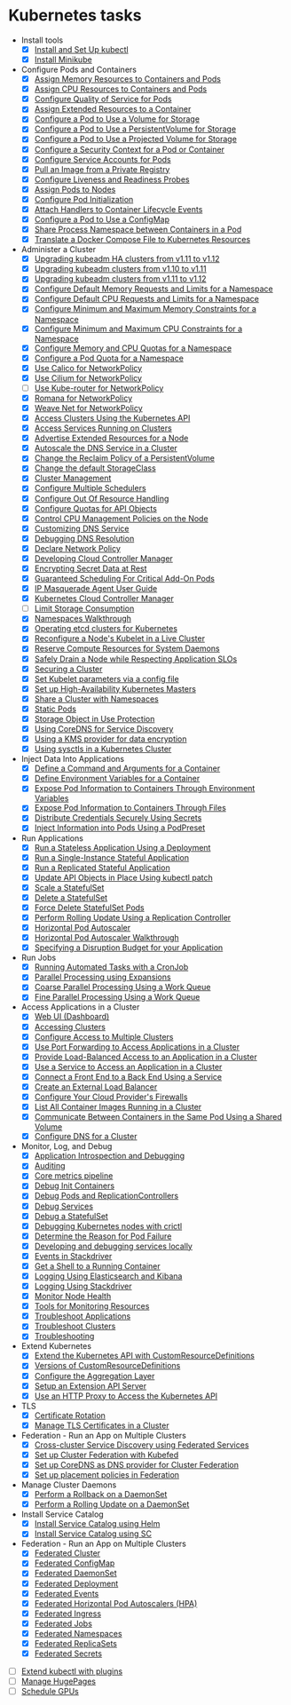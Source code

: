 # Kubernetes tasks

- Install tools
  - [x] [Install and Set Up kubectl](https://kubernetes.io/docs/tasks/tools/install-kubectl/)
  - [x] [Install Minikube](https://kubernetes.io/docs/tasks/tools/install-minikube/)
- Configure Pods and Containers
  - [x] [Assign Memory Resources to Containers and Pods](https://kubernetes.io/docs/tasks/configure-pod-container/assign-memory-resource/)
  - [x] [Assign CPU Resources to Containers and Pods](https://kubernetes.io/docs/tasks/configure-pod-container/assign-cpu-resource/)
  - [x] [Configure Quality of Service for Pods](https://kubernetes.io/docs/tasks/configure-pod-container/quality-service-pod/)
  - [x] [Assign Extended Resources to a Container](https://kubernetes.io/docs/tasks/configure-pod-container/extended-resource/)
  - [x] [Configure a Pod to Use a Volume for Storage](https://kubernetes.io/docs/tasks/configure-pod-container/configure-volume-storage/)
  - [x] [Configure a Pod to Use a PersistentVolume for Storage](https://kubernetes.io/docs/tasks/configure-pod-container/configure-persistent-volume-storage/)
  - [x] [Configure a Pod to Use a Projected Volume for Storage](https://kubernetes.io/docs/tasks/configure-pod-container/configure-projected-volume-storage/)
  - [x] [Configure a Security Context for a Pod or Container](https://kubernetes.io/docs/tasks/configure-pod-container/security-context/)
  - [x] [Configure Service Accounts for Pods](https://kubernetes.io/docs/tasks/configure-pod-container/configure-service-account/)
  - [x] [Pull an Image from a Private Registry](https://kubernetes.io/docs/tasks/configure-pod-container/pull-image-private-registry/)
  - [x] [Configure Liveness and Readiness Probes](https://kubernetes.io/docs/tasks/configure-pod-container/configure-liveness-readiness-probes/)
  - [x] [Assign Pods to Nodes](https://kubernetes.io/docs/tasks/configure-pod-container/assign-pods-nodes/)
  - [x] [Configure Pod Initialization](https://kubernetes.io/docs/tasks/configure-pod-container/configure-pod-initialization/)
  - [x] [Attach Handlers to Container Lifecycle Events](https://kubernetes.io/docs/tasks/configure-pod-container/attach-handler-lifecycle-event/)
  - [x] [Configure a Pod to Use a ConfigMap](https://kubernetes.io/docs/tasks/configure-pod-container/configure-pod-configmap/)
  - [x] [Share Process Namespace between Containers in a Pod](https://kubernetes.io/docs/tasks/configure-pod-container/share-process-namespace/)
  - [x] [Translate a Docker Compose File to Kubernetes Resources](https://kubernetes.io/docs/tasks/configure-pod-container/translate-compose-kubernetes/)
- Administer a Cluster
  - [x] [Upgrading kubeadm HA clusters from v1.11 to v1.12](https://kubernetes.io/docs/tasks/administer-cluster/kubeadm/kubeadm-upgrade-ha/)
  - [x] [Upgrading kubeadm clusters from v1.10 to v1.11](https://kubernetes.io/docs/tasks/administer-cluster/kubeadm/kubeadm-upgrade-1-11/)
  - [x] [Upgrading kubeadm clusters from v1.11 to v1.12](https://kubernetes.io/docs/tasks/administer-cluster/kubeadm/kubeadm-upgrade-1-12/)
  - [x] [Configure Default Memory Requests and Limits for a Namespace](https://kubernetes.io/docs/tasks/administer-cluster/manage-resources/memory-default-namespace/)
  - [x] [Configure Default CPU Requests and Limits for a Namespace](https://kubernetes.io/docs/tasks/administer-cluster/manage-resources/cpu-default-namespace/)
  - [x] [Configure Minimum and Maximum Memory Constraints for a Namespace](https://kubernetes.io/docs/tasks/administer-cluster/manage-resources/memory-constraint-namespace/)
  - [x] [Configure Minimum and Maximum CPU Constraints for a Namespace](https://kubernetes.io/docs/tasks/administer-cluster/manage-resources/cpu-constraint-namespace/)
  - [x] [Configure Memory and CPU Quotas for a Namespace](https://kubernetes.io/docs/tasks/administer-cluster/manage-resources/quota-memory-cpu-namespace/)
  - [x] [Configure a Pod Quota for a Namespace](https://kubernetes.io/docs/tasks/administer-cluster/manage-resources/quota-pod-namespace/)
  - [x] [Use Calico for NetworkPolicy](https://kubernetes.io/docs/tasks/administer-cluster/network-policy-provider/calico-network-policy/)
  - [x] [Use Cilium for NetworkPolicy](https://kubernetes.io/docs/tasks/administer-cluster/network-policy-provider/cilium-network-policy/)
  - [ ] [Use Kube-router for NetworkPolicy](https://kubernetes.io/docs/tasks/administer-cluster/network-policy-provider/kube-router-network-policy/)
  - [x] [Romana for NetworkPolicy](https://kubernetes.io/docs/tasks/administer-cluster/network-policy-provider/romana-network-policy/)
  - [x] [Weave Net for NetworkPolicy](https://kubernetes.io/docs/tasks/administer-cluster/network-policy-provider/weave-network-policy/)
  - [x] [Access Clusters Using the Kubernetes API](https://kubernetes.io/docs/tasks/administer-cluster/access-cluster-api/)
  - [x] [Access Services Running on Clusters](https://kubernetes.io/docs/tasks/administer-cluster/access-cluster-services/)
  - [x] [Advertise Extended Resources for a Node](https://kubernetes.io/docs/tasks/administer-cluster/extended-resource-node/)
  - [x] [Autoscale the DNS Service in a Cluster](https://kubernetes.io/docs/tasks/administer-cluster/dns-horizontal-autoscaling/)
  - [x] [Change the Reclaim Policy of a PersistentVolume](https://kubernetes.io/docs/tasks/administer-cluster/change-pv-reclaim-policy/)
  - [x] [Change the default StorageClass](https://kubernetes.io/docs/tasks/administer-cluster/change-default-storage-class/)
  - [x] [Cluster Management](https://kubernetes.io/docs/tasks/administer-cluster/cluster-management/)
  - [x] [Configure Multiple Schedulers](https://kubernetes.io/docs/tasks/administer-cluster/configure-multiple-schedulers/)
  - [x] [Configure Out Of Resource Handling](https://kubernetes.io/docs/tasks/administer-cluster/out-of-resource/)
  - [x] [Configure Quotas for API Objects](https://kubernetes.io/docs/tasks/administer-cluster/quota-api-object/)
  - [x] [Control CPU Management Policies on the Node](https://kubernetes.io/docs/tasks/administer-cluster/cpu-management-policies/)
  - [x] [Customizing DNS Service](https://kubernetes.io/docs/tasks/administer-cluster/dns-custom-nameservers/)
  - [x] [Debugging DNS Resolution](https://kubernetes.io/docs/tasks/administer-cluster/dns-debugging-resolution/)
  - [x] [Declare Network Policy](https://kubernetes.io/docs/tasks/administer-cluster/declare-network-policy/)
  - [x] [Developing Cloud Controller Manager](https://kubernetes.io/docs/tasks/administer-cluster/developing-cloud-controller-manager/)
  - [x] [Encrypting Secret Data at Rest](https://kubernetes.io/docs/tasks/administer-cluster/encrypt-data/)
  - [x] [Guaranteed Scheduling For Critical Add-On Pods](https://kubernetes.io/docs/tasks/administer-cluster/guaranteed-scheduling-critical-addon-pods/)
  - [x] [IP Masquerade Agent User Guide](https://kubernetes.io/docs/tasks/administer-cluster/ip-masq-agent/)
  - [x] [Kubernetes Cloud Controller Manager](https://kubernetes.io/docs/tasks/administer-cluster/running-cloud-controller/)
  - [ ] [Limit Storage Consumption](https://kubernetes.io/docs/tasks/administer-cluster/limit-storage-consumption/)
  - [x] [Namespaces Walkthrough](https://kubernetes.io/docs/tasks/administer-cluster/namespaces-walkthrough/)
  - [x] [Operating etcd clusters for Kubernetes](https://kubernetes.io/docs/tasks/administer-cluster/configure-upgrade-etcd/)
  - [x] [Reconfigure a Node's Kubelet in a Live Cluster](https://kubernetes.io/docs/tasks/administer-cluster/reconfigure-kubelet/)
  - [x] [Reserve Compute Resources for System Daemons](https://kubernetes.io/docs/tasks/administer-cluster/reserve-compute-resources/)
  - [x] [Safely Drain a Node while Respecting Application SLOs](https://kubernetes.io/docs/tasks/administer-cluster/safely-drain-node/)
  - [x] [Securing a Cluster](https://kubernetes.io/docs/tasks/administer-cluster/securing-a-cluster/)
  - [x] [Set Kubelet parameters via a config file](https://kubernetes.io/docs/tasks/administer-cluster/kubelet-config-file/)
  - [x] [Set up High-Availability Kubernetes Masters](https://kubernetes.io/docs/tasks/administer-cluster/highly-available-master/)
  - [x] [Share a Cluster with Namespaces](https://kubernetes.io/docs/tasks/administer-cluster/namespaces/)
  - [x] [Static Pods](https://kubernetes.io/docs/tasks/administer-cluster/static-pod/)
  - [x] [Storage Object in Use Protection](https://kubernetes.io/docs/tasks/administer-cluster/storage-object-in-use-protection/)
  - [x] [Using CoreDNS for Service Discovery](https://kubernetes.io/docs/tasks/administer-cluster/coredns/)
  - [x] [Using a KMS provider for data encryption](https://kubernetes.io/docs/tasks/administer-cluster/kms-provider/)
  - [x] [Using sysctls in a Kubernetes Cluster](https://kubernetes.io/docs/tasks/administer-cluster/sysctl-cluster/)
- Inject Data Into Applications
  - [x] [Define a Command and Arguments for a Container](https://kubernetes.io/docs/tasks/inject-data-application/define-command-argument-container/)
  - [x] [Define Environment Variables for a Container](https://kubernetes.io/docs/tasks/inject-data-application/define-environment-variable-container/)
  - [x] [Expose Pod Information to Containers Through Environment Variables](https://kubernetes.io/docs/tasks/inject-data-application/environment-variable-expose-pod-information/)
  - [x] [Expose Pod Information to Containers Through Files](https://kubernetes.io/docs/tasks/inject-data-application/downward-api-volume-expose-pod-information/)
  - [x] [Distribute Credentials Securely Using Secrets](https://kubernetes.io/docs/tasks/inject-data-application/distribute-credentials-secure/)
  - [x] [Inject Information into Pods Using a PodPreset](https://kubernetes.io/docs/tasks/inject-data-application/podpreset/)
- Run Applications
  - [x] [Run a Stateless Application Using a Deployment](https://kubernetes.io/docs/tasks/run-application/run-stateless-application-deployment/)
  - [x] [Run a Single-Instance Stateful Application](https://kubernetes.io/docs/tasks/run-application/run-single-instance-stateful-application/)
  - [x] [Run a Replicated Stateful Application](https://kubernetes.io/docs/tasks/run-application/run-replicated-stateful-application/)
  - [x] [Update API Objects in Place Using kubectl patch](https://kubernetes.io/docs/tasks/run-application/update-api-object-kubectl-patch/)
  - [x] [Scale a StatefulSet](https://kubernetes.io/docs/tasks/run-application/scale-stateful-set/)
  - [x] [Delete a StatefulSet](https://kubernetes.io/docs/tasks/run-application/delete-stateful-set/)
  - [x] [Force Delete StatefulSet Pods](https://kubernetes.io/docs/tasks/run-application/force-delete-stateful-set-pod/)
  - [x] [Perform Rolling Update Using a Replication Controller](https://kubernetes.io/docs/tasks/run-application/rolling-update-replication-controller/)
  - [x] [Horizontal Pod Autoscaler](https://kubernetes.io/docs/tasks/run-application/horizontal-pod-autoscale/)
  - [x] [Horizontal Pod Autoscaler Walkthrough](https://kubernetes.io/docs/tasks/run-application/horizontal-pod-autoscale-walkthrough/)
  - [x] [Specifying a Disruption Budget for your Application](https://kubernetes.io/docs/tasks/run-application/configure-pdb/)
- Run Jobs
  - [x] [Running Automated Tasks with a CronJob](https://kubernetes.io/docs/tasks/job/automated-tasks-with-cron-jobs/)
  - [x] [Parallel Processing using Expansions](https://kubernetes.io/docs/tasks/job/parallel-processing-expansion/)
  - [x] [Coarse Parallel Processing Using a Work Queue](https://kubernetes.io/docs/tasks/job/coarse-parallel-processing-work-queue/)
  - [x] [Fine Parallel Processing Using a Work Queue](https://kubernetes.io/docs/tasks/job/fine-parallel-processing-work-queue/)
- Access Applications in a Cluster
  - [x] [Web UI (Dashboard)](https://kubernetes.io/docs/tasks/access-application-cluster/web-ui-dashboard/)
  - [x] [Accessing Clusters](https://kubernetes.io/docs/tasks/access-application-cluster/access-cluster/)
  - [x] [Configure Access to Multiple Clusters](https://kubernetes.io/docs/tasks/access-application-cluster/configure-access-multiple-clusters/)
  - [x] [Use Port Forwarding to Access Applications in a Cluster](https://kubernetes.io/docs/tasks/access-application-cluster/port-forward-access-application-cluster/)
  - [x] [Provide Load-Balanced Access to an Application in a Cluster](https://kubernetes.io/docs/tasks/access-application-cluster/load-balance-access-application-cluster/)
  - [x] [Use a Service to Access an Application in a Cluster](https://kubernetes.io/docs/tasks/access-application-cluster/service-access-application-cluster/)
  - [x] [Connect a Front End to a Back End Using a Service](https://kubernetes.io/docs/tasks/access-application-cluster/connecting-frontend-backend/)
  - [x] [Create an External Load Balancer](https://kubernetes.io/docs/tasks/access-application-cluster/create-external-load-balancer/)
  - [x] [Configure Your Cloud Provider's Firewalls](https://kubernetes.io/docs/tasks/access-application-cluster/configure-cloud-provider-firewall/)
  - [x] [List All Container Images Running in a Cluster](https://kubernetes.io/docs/tasks/access-application-cluster/list-all-running-container-images/)
  - [x] [Communicate Between Containers in the Same Pod Using a Shared Volume](https://kubernetes.io/docs/tasks/access-application-cluster/communicate-containers-same-pod-shared-volume/)
  - [x] [Configure DNS for a Cluster](https://kubernetes.io/docs/tasks/access-application-cluster/configure-dns-cluster/)
- Monitor, Log, and Debug
  - [x] [Application Introspection and Debugging](https://kubernetes.io/docs/tasks/debug-application-cluster/debug-application-introspection/)
  - [x] [Auditing](https://kubernetes.io/docs/tasks/debug-application-cluster/audit/)
  - [x] [Core metrics pipeline](https://kubernetes.io/docs/tasks/debug-application-cluster/core-metrics-pipeline/)
  - [x] [Debug Init Containers](https://kubernetes.io/docs/tasks/debug-application-cluster/debug-init-containers/)
  - [x] [Debug Pods and ReplicationControllers](https://kubernetes.io/docs/tasks/debug-application-cluster/debug-pod-replication-controller/)
  - [x] [Debug Services](https://kubernetes.io/docs/tasks/debug-application-cluster/debug-service/)
  - [x] [Debug a StatefulSet](https://kubernetes.io/docs/tasks/debug-application-cluster/debug-stateful-set/)
  - [x] [Debugging Kubernetes nodes with crictl](https://kubernetes.io/docs/tasks/debug-application-cluster/crictl/)
  - [x] [Determine the Reason for Pod Failure](https://kubernetes.io/docs/tasks/debug-application-cluster/determine-reason-pod-failure/)
  - [x] [Developing and debugging services locally](https://kubernetes.io/docs/tasks/debug-application-cluster/local-debugging/)
  - [x] [Events in Stackdriver](https://kubernetes.io/docs/tasks/debug-application-cluster/events-stackdriver/)
  - [x] [Get a Shell to a Running Container](https://kubernetes.io/docs/tasks/debug-application-cluster/get-shell-running-container/)
  - [x] [Logging Using Elasticsearch and Kibana](https://kubernetes.io/docs/tasks/debug-application-cluster/logging-elasticsearch-kibana/)
  - [x] [Logging Using Stackdriver](https://kubernetes.io/docs/tasks/debug-application-cluster/logging-stackdriver/)
  - [x] [Monitor Node Health](https://kubernetes.io/docs/tasks/debug-application-cluster/monitor-node-health/)
  - [x] [Tools for Monitoring Resources](https://kubernetes.io/docs/tasks/debug-application-cluster/resource-usage-monitoring/)
  - [x] [Troubleshoot Applications](https://kubernetes.io/docs/tasks/debug-application-cluster/debug-application/)
  - [x] [Troubleshoot Clusters](https://kubernetes.io/docs/tasks/debug-application-cluster/debug-cluster/)
  - [x] [Troubleshooting](https://kubernetes.io/docs/tasks/debug-application-cluster/troubleshooting/)
- Extend Kubernetes
  - [x] [Extend the Kubernetes API with CustomResourceDefinitions](https://kubernetes.io/docs/tasks/access-kubernetes-api/custom-resources/custom-resource-definitions/)
  - [x] [Versions of CustomResourceDefinitions](https://kubernetes.io/docs/tasks/access-kubernetes-api/custom-resources/custom-resource-definition-versioning/)
  - [x] [Configure the Aggregation Layer](https://kubernetes.io/docs/tasks/access-kubernetes-api/configure-aggregation-layer/)
  - [x] [Setup an Extension API Server](https://kubernetes.io/docs/tasks/access-kubernetes-api/setup-extension-api-server/)
  - [x] [Use an HTTP Proxy to Access the Kubernetes API](https://kubernetes.io/docs/tasks/access-kubernetes-api/http-proxy-access-api/)
- TLS
  - [x] [Certificate Rotation](https://kubernetes.io/docs/tasks/tls/certificate-rotation/)
  - [x] [Manage TLS Certificates in a Cluster](https://kubernetes.io/docs/tasks/tls/managing-tls-in-a-cluster/)
- Federation - Run an App on Multiple Clusters
  - [x] [Cross-cluster Service Discovery using Federated Services](https://kubernetes.io/docs/tasks/federation/federation-service-discovery/)
  - [x] [Set up Cluster Federation with Kubefed](https://kubernetes.io/docs/tasks/federation/set-up-cluster-federation-kubefed/)
  - [x] [Set up CoreDNS as DNS provider for Cluster Federation](https://kubernetes.io/docs/tasks/federation/set-up-coredns-provider-federation/)
  - [x] [Set up placement policies in Federation](https://kubernetes.io/docs/tasks/federation/set-up-placement-policies-federation/)
- Manage Cluster Daemons
  - [x] [Perform a Rollback on a DaemonSet](https://kubernetes.io/docs/tasks/manage-daemon/rollback-daemon-set/)
  - [x] [Perform a Rolling Update on a DaemonSet](https://kubernetes.io/docs/tasks/manage-daemon/update-daemon-set/)
- Install Service Catalog
  - [x] [Install Service Catalog using Helm](https://kubernetes.io/docs/tasks/service-catalog/install-service-catalog-using-helm/)
  - [x] [Install Service Catalog using SC](https://kubernetes.io/docs/tasks/service-catalog/install-service-catalog-using-sc/)
- Federation - Run an App on Multiple Clusters
  - [x] [Federated Cluster](https://kubernetes.io/docs/tasks/administer-federation/cluster/)
  - [x] [Federated ConfigMap](https://kubernetes.io/docs/tasks/administer-federation/configmap/)
  - [x] [Federated DaemonSet](https://kubernetes.io/docs/tasks/administer-federation/daemonset/)
  - [x] [Federated Deployment](https://kubernetes.io/docs/tasks/administer-federation/deployment/)
  - [x] [Federated Events](https://kubernetes.io/docs/tasks/administer-federation/events/)
  - [x] [Federated Horizontal Pod Autoscalers (HPA)](https://kubernetes.io/docs/tasks/administer-federation/hpa/)
  - [x] [Federated Ingress](https://kubernetes.io/docs/tasks/administer-federation/ingress/)
  - [x] [Federated Jobs](https://kubernetes.io/docs/tasks/administer-federation/job/)
  - [x] [Federated Namespaces](https://kubernetes.io/docs/tasks/administer-federation/namespaces/)
  - [x] [Federated ReplicaSets](https://kubernetes.io/docs/tasks/administer-federation/replicaset/)
  - [x] [Federated Secrets](https://kubernetes.io/docs/tasks/administer-federation/secret/)
- [ ] [Extend kubectl with plugins](https://kubernetes.io/docs/tasks/extend-kubectl/kubectl-plugins/)
- [ ] [Manage HugePages](https://kubernetes.io/docs/tasks/manage-hugepages/scheduling-hugepages/)
- [ ] [Schedule GPUs](https://kubernetes.io/docs/tasks/manage-gpus/scheduling-gpus/)
